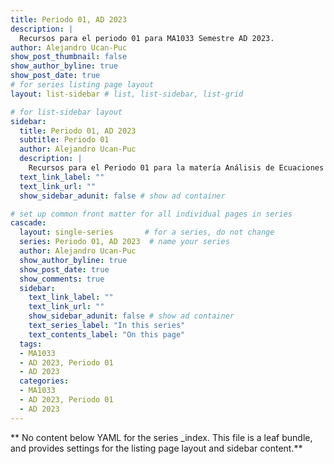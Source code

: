 ```yaml
---
title: Periodo 01, AD 2023
description: |
  Recursos para el periodo 01 para MA1033 Semestre AD 2023.
author: Alejandro Ucan-Puc
show_post_thumbnail: false
show_author_byline: true
show_post_date: true
# for series listing page layout
layout: list-sidebar # list, list-sidebar, list-grid

# for list-sidebar layout
sidebar: 
  title: Periodo 01, AD 2023
  subtitle: Periodo 01
  author: Alejandro Ucan-Puc
  description: |
    Recursos para el Periodo 01 para la matería Análisis de Ecuaciones Diferenciales, AD 2023.
  text_link_label: ""
  text_link_url: ""
  show_sidebar_adunit: false # show ad container

# set up common front matter for all individual pages in series
cascade:
  layout: single-series       # for a series, do not change
  series: Periodo 01, AD 2023  # name your series
  author: Alejandro Ucan-Puc
  show_author_byline: true
  show_post_date: true
  show_comments: true
  sidebar:
    text_link_label: ""
    text_link_url: ""
    show_sidebar_adunit: false # show ad container
    text_series_label: "In this series" 
    text_contents_label: "On this page" 
  tags:
  - MA1033
  - AD 2023, Periodo 01
  - AD 2023
  categories:
  - MA1033
  - AD 2023, Periodo 01
  - AD 2023
---
```


** No content below YAML for the series _index. This file is a leaf bundle, and provides settings for the listing page layout and sidebar content.**